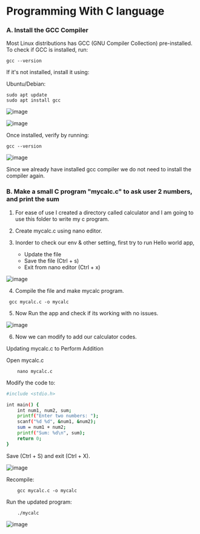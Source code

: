 # Programming With C language


### A. Install the GCC Compiler

Most Linux distributions has GCC (GNU Compiler Collection) pre-installed. To check if GCC is installed, run:

```gcc --version```

If it's not installed, install it using:

Ubuntu/Debian:

```
sudo apt update
sudo apt install gcc
```
![image](https://github.com/user-attachments/assets/8592ab03-fe31-4d0e-ab64-8fb52a2c3151)

![image](https://github.com/user-attachments/assets/950dece1-12f5-4037-994d-a529ac36f20e)

Once installed, verify by running:

```gcc --version```

![image](https://github.com/user-attachments/assets/1f7abdce-88f0-4301-b34d-2e4b8228c229)

Since we already have installed gcc compiler we do not need to install the compiler again. 


### B. Make a small C program "mycalc.c" to ask user 2 numbers, and print the sum

1. For ease of use I created a directory called calculator and I am going to use this folder to write my c program. 


2. Create mycalc.c using nano editor.

3. Inorder to check our env & other setting, first try to run Hello world app,

    - Update the file 
    - Save the file (Ctrl + s)
    - Exit from nano editor (Ctrl + x)

![image](https://github.com/user-attachments/assets/a8ffd8d9-52bd-4692-9252-ea5d4684475a)


4. Compile the file and make mycalc program. 

``` gcc mycalc.c -o mycalc```

5. Now Run the app and check if its working with no issues. 

![image](https://github.com/user-attachments/assets/9a6369b5-8700-47af-9dfc-8d8522017b61)


6. Now we can modify to add our calculator codes.

Updating mycalc.c to Perform Addition

Open mycalc.c 

        nano mycalc.c

Modify the code to:
```bash
#include <stdio.h>

int main() {
    int num1, num2, sum;
    printf("Enter two numbers: ");
    scanf("%d %d", &num1, &num2);
    sum = num1 + num2;
    printf("Sum: %d\n", sum);
    return 0;
}
```

Save (Ctrl + S) and exit (Ctrl + X).

![image](https://github.com/user-attachments/assets/d24774a9-3e78-4afa-a39d-fb808d5a3073)


Recompile:

        gcc mycalc.c -o mycalc

Run the updated program:

        ./mycalc

![image](https://github.com/user-attachments/assets/583f44b0-a4b3-4d84-b76e-320423f5cf54)


